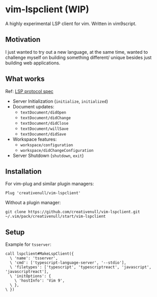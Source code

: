 # vim-lspclient (WIP)

A highly experimental LSP client for vim. Written in vim9script.

## Motivation

I just wanted to try out a new language, at the same time, wanted to challenge myself on building something different/
unique besides just building web applications.

## What works

Ref: [LSP protocol spec](https://microsoft.github.io/language-server-protocol/specifications/specification-current)

+ Server Initialization (`initialize`, `initialized`)
+ Document updates:
    + `textDocument/didOpen`
    + `textDocument/didChange`
    + `textDocument/didClose`
    + `textDocument/willSave`
    + `textDocument/didSave`
+  Workspace features: 
    + `workspace/configuration`
    + `workspace/didChangeConfiguration`
+ Server Shutdown (`shutdown`, `exit`)

## Installation

For vim-plug and similar plugin managers:

```vim
Plug 'creativenull/vim-lspclient'
```

Without a plugin manager:

```
git clone https://github.com/creativenull/vim-lspclient.git ~/.vim/pack/creativenull/start/vim-lspclient
```

## Setup

Example for `tsserver`:

```vim
call lspclient#MakeLspClient({
  \ 'name': 'tsserver',
  \ 'cmd': ['typescript-language-server', '--stdio'],
  \ 'filetypes': ['typescript', 'typescriptreact', 'javascript', 'javascriptreact'],
  \ 'initOptions': {
    \ 'hostInfo': 'Vim 9',
  \ },
\ })
```
